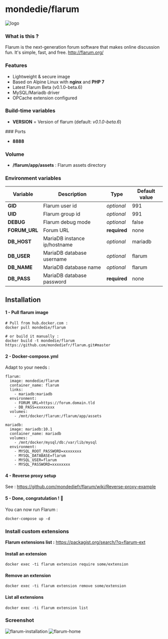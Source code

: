 # mondedie/flarum

![logo](https://i.imgur.com/Bjrtbsc.png "logo")

### What is this ?

Flarum is the next-generation forum software that makes online discussion fun. It's simple, fast, and free. http://flarum.org/

### Features

- Lightweight & secure image
- Based on Alpine Linux with **nginx** and **PHP 7**
- Latest Flarum Beta (v0.1.0-beta.6)
- MySQL/Mariadb driver
- OPCache extension configured

### Build-time variables

- **VERSION** = Version of flarum (default: *v0.1.0-beta.6*)

### Ports

- **8888**

### Volume

- **/flarum/app/assets** : Flarum assets directory

### Environment variables

| Variable | Description | Type | Default value |
| -------- | ----------- | ---- | ------------- |
| **GID** | Flarum user id | *optional* | 991
| **UID** | Flarum group id | *optional* | 991
| **DEBUG** | Flarum debug mode | *optional* | false
| **FORUM_URL** | Forum URL | **required** | none
| **DB_HOST** | MariaDB instance ip/hostname | *optional* | mariadb
| **DB_USER** | MariaDB database username | *optional* | flarum
| **DB_NAME** | MariaDB database name | *optional* | flarum
| **DB_PASS** | MariaDB database password | **required** | none

## Installation

#### 1 - Pull flarum image

```
# Pull from hub.docker.com :
docker pull mondedie/flarum

# or build it manually :
docker build -t mondedie/flarum https://github.com/mondediefr/flarum.git#master
```

#### 2 - Docker-compose.yml

Adapt to your needs :

```
flarum:
  image: mondedie/flarum
  container_name: flarum
  links:
    - mariadb:mariadb
  environment:
    - FORUM_URL=https://forum.domain.tld
    - DB_PASS=xxxxxxxx
  volumes:
    - /mnt/docker/flarum:/flarum/app/assets

mariadb:
  image: mariadb:10.1
  container_name: mariadb
  volumes:
    - /mnt/docker/mysql/db:/var/lib/mysql
  environment:
    - MYSQL_ROOT_PASSWORD=xxxxxxxx
    - MYSQL_DATABASE=flarum
    - MYSQL_USER=flarum
    - MYSQL_PASSWORD=xxxxxxxx
```

#### 4 - Reverse proxy setup

See : https://github.com/mondediefr/flarum/wiki/Reverse-proxy-example

#### 5 - Done, congratulation ! :tada:

You can now run Flarum :

```
docker-compose up -d
```

### Install custom extensions

**Flarum extensions list :** https://packagist.org/search/?q=flarum-ext

#### Install an extension

```
docker exec -ti flarum extension require some/extension
```

#### Remove an extension

```
docker exec -ti flarum extension remove some/extension
```

#### List all extensions

```
docker exec -ti flarum extension list
```

### Screenshot

![flarum-installation](http://i.imgur.com/e3Hscp4.png)
![flarum-home](http://i.imgur.com/6kH9iTV.png)
